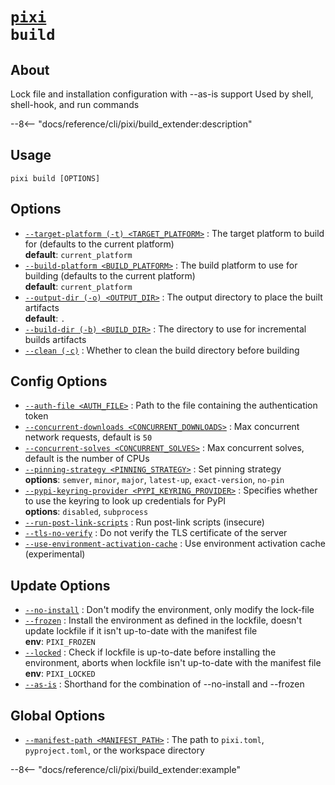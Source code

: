 <!--- This file is autogenerated. Do not edit manually! -->
# <code>[pixi](../pixi.md) build</code>

## About
Lock file and installation configuration with --as-is support Used by shell, shell-hook, and run commands

--8<-- "docs/reference/cli/pixi/build_extender:description"

## Usage
```
pixi build [OPTIONS]
```

## Options
- <a id="arg---target-platform" href="#arg---target-platform">`--target-platform (-t) <TARGET_PLATFORM>`</a>
:  The target platform to build for (defaults to the current platform)
<br>**default**: `current_platform`
- <a id="arg---build-platform" href="#arg---build-platform">`--build-platform <BUILD_PLATFORM>`</a>
:  The build platform to use for building (defaults to the current platform)
<br>**default**: `current_platform`
- <a id="arg---output-dir" href="#arg---output-dir">`--output-dir (-o) <OUTPUT_DIR>`</a>
:  The output directory to place the built artifacts
<br>**default**: `.`
- <a id="arg---build-dir" href="#arg---build-dir">`--build-dir (-b) <BUILD_DIR>`</a>
:  The directory to use for incremental builds artifacts
- <a id="arg---clean" href="#arg---clean">`--clean (-c)`</a>
:  Whether to clean the build directory before building

## Config Options
- <a id="arg---auth-file" href="#arg---auth-file">`--auth-file <AUTH_FILE>`</a>
:  Path to the file containing the authentication token
- <a id="arg---concurrent-downloads" href="#arg---concurrent-downloads">`--concurrent-downloads <CONCURRENT_DOWNLOADS>`</a>
:  Max concurrent network requests, default is `50`
- <a id="arg---concurrent-solves" href="#arg---concurrent-solves">`--concurrent-solves <CONCURRENT_SOLVES>`</a>
:  Max concurrent solves, default is the number of CPUs
- <a id="arg---pinning-strategy" href="#arg---pinning-strategy">`--pinning-strategy <PINNING_STRATEGY>`</a>
:  Set pinning strategy
<br>**options**: `semver`, `minor`, `major`, `latest-up`, `exact-version`, `no-pin`
- <a id="arg---pypi-keyring-provider" href="#arg---pypi-keyring-provider">`--pypi-keyring-provider <PYPI_KEYRING_PROVIDER>`</a>
:  Specifies whether to use the keyring to look up credentials for PyPI
<br>**options**: `disabled`, `subprocess`
- <a id="arg---run-post-link-scripts" href="#arg---run-post-link-scripts">`--run-post-link-scripts`</a>
:  Run post-link scripts (insecure)
- <a id="arg---tls-no-verify" href="#arg---tls-no-verify">`--tls-no-verify`</a>
:  Do not verify the TLS certificate of the server
- <a id="arg---use-environment-activation-cache" href="#arg---use-environment-activation-cache">`--use-environment-activation-cache`</a>
:  Use environment activation cache (experimental)

## Update Options
- <a id="arg---no-install" href="#arg---no-install">`--no-install`</a>
:  Don't modify the environment, only modify the lock-file
- <a id="arg---frozen" href="#arg---frozen">`--frozen`</a>
:  Install the environment as defined in the lockfile, doesn't update lockfile if it isn't up-to-date with the manifest file
<br>**env**: `PIXI_FROZEN`
- <a id="arg---locked" href="#arg---locked">`--locked`</a>
:  Check if lockfile is up-to-date before installing the environment, aborts when lockfile isn't up-to-date with the manifest file
<br>**env**: `PIXI_LOCKED`
- <a id="arg---as-is" href="#arg---as-is">`--as-is`</a>
:  Shorthand for the combination of --no-install and --frozen

## Global Options
- <a id="arg---manifest-path" href="#arg---manifest-path">`--manifest-path <MANIFEST_PATH>`</a>
:  The path to `pixi.toml`, `pyproject.toml`, or the workspace directory

--8<-- "docs/reference/cli/pixi/build_extender:example"
